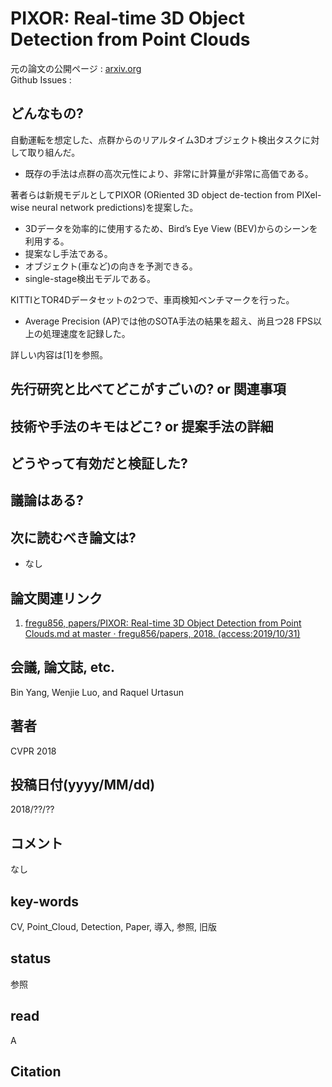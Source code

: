 # PIXOR: Real-time 3D Object Detection from Point Clouds

元の論文の公開ページ : [arxiv.org](https://arxiv.org/abs/1902.06326)  
Github Issues : []()  

## どんなもの?
自動運転を想定した、点群からのリアルタイム3Dオブジェクト検出タスクに対して取り組んだ。
- 既存の手法は点群の高次元性により、非常に計算量が非常に高価である。

著者らは新規モデルとしてPIXOR (ORiented 3D object de-tection from PIXel-wise neural network predictions)を提案した。
- 3Dデータを効率的に使用するため、Bird’s Eye View (BEV)からのシーンを利用する。
- 提案なし手法である。
- オブジェクト(車など)の向きを予測できる。
- single-stage検出モデルである。

KITTIとTOR4Dデータセットの2つで、車両検知ベンチマークを行った。
- Average Precision (AP)では他のSOTA手法の結果を超え、尚且つ28 FPS以上の処理速度を記録した。

詳しい内容は[1]を参照。

## 先行研究と比べてどこがすごいの? or 関連事項

## 技術や手法のキモはどこ? or 提案手法の詳細

## どうやって有効だと検証した?

## 議論はある?

## 次に読むべき論文は?
- なし

## 論文関連リンク
1. [fregu856, papers/PIXOR: Real-time 3D Object Detection from Point Clouds.md at master · fregu856/papers, 2018. (access:2019/10/31)](https://github.com/fregu856/papers/blob/master/summaries/PIXOR:%20Real-time%203D%20Object%20Detection%20from%20Point%20Clouds.md)

## 会議, 論文誌, etc.
Bin Yang, Wenjie Luo, and Raquel Urtasun

## 著者
CVPR 2018

## 投稿日付(yyyy/MM/dd)
2018/??/??

## コメント
なし

## key-words
CV, Point_Cloud, Detection, Paper, 導入, 参照, 旧版

## status
参照

## read
A

## Citation

